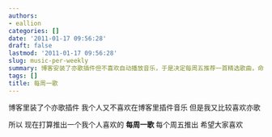 ```yaml
---
authors:
- eallion
categories: []
date: '2011-01-17 09:56:28'
draft: false
lastmod: '2011-01-17 09:56:28'
slug: music-per-weekly
summary: 博客安装了亦歌插件但不喜欢自动播放音乐，于是决定每周五推荐一首精选歌曲，命名为每周一歌，分享个人喜好！
tags: []
title: 每周一歌
---
```

博客里装了个亦歌插件
我个人又不喜欢在博客里插件音乐
但是我又比较喜欢亦歌

所以
现在打算推出一个我个人喜欢的 <strong> 每周一歌 </strong>
每个周五推出
希望大家喜欢